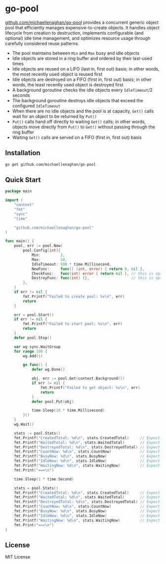 # go-pool

[github.com/michaellenaghan/go-pool](https://github.com/michaellenaghan/go-pool)  provides a concurrent generic object pool that efficiently manages expensive-to-create objects. It handles object lifecycle from creation to destruction, implements configurable (and optional) idle time management, and optimizes resource usage through carefully considered reuse patterns.

- The pool maintains between `Min` and `Max` busy and idle objects
- Idle objects are stored in a ring buffer and ordered by their last-used times
- Idle objects are reused on a LIFO (last in, first out) basis; in other words, the most recently used object is reused first
- Idle objects are destroyed on a FIFO (first in, first out) basis; in other words, the least recently used object is destroyed first
- A background goroutine checks the idle objects every `IdleTimeout`/2 seconds
- The background goroutine destroys idle objects that exceed the configured `IdleTimeout`
- When there are no idle objects and the pool is at capacity, `Get()` calls wait for an object to be returned by `Put()`
- `Put()` calls hand off directly to waiting `Get()` calls; in other words, objects move directly from `Put()` to `Get()` without passing through the ring buffer
- Waiting `Get()` calls are served on a FIFO (first in, first out) basis

## Installation

```bash
go get github.com/michaellenaghan/go-pool
```

## Quick Start

```go
package main

import (
	"context"
	"fmt"
	"sync"
	"time"

	"github.com/michaellenaghan/go-pool"
)

func main() {
	pool, err := pool.New(
		pool.Config[int]{
			Min:         2,
			Max:         10,
			IdleTimeout: 500 * time.Millisecond,
			NewFunc:     func() (int, error) { return 0, nil },
			CheckFunc:   func(int) error { return nil }, // this is optional, actually
			DestroyFunc: func(int) {},                   // this is optional, actually
		},
	)
	if err != nil {
		fmt.Printf("Failed to create pool: %v\n", err)
		return
	}

	err = pool.Start()
	if err != nil {
		fmt.Printf("Failed to start pool: %v\n", err)
		return
	}
	defer pool.Stop()

	var wg sync.WaitGroup
	for range 100 {
		wg.Add(1)

		go func() {
			defer wg.Done()

			obj, err := pool.Get(context.Background())
			if err != nil {
				fmt.Printf("Failed to get object: %v\n", err)
				return
			}
			defer pool.Put(obj)

			time.Sleep(10 * time.Millisecond)
		}()
	}
	wg.Wait()

	stats := pool.Stats()
	fmt.Printf("CreatedTotal: %d\n", stats.CreatedTotal)     // Expect "10"
	fmt.Printf("WaitedTotal: %d\n", stats.WaitedTotal)       // Expect "90"
	fmt.Printf("DestroyedTotal: %d\n", stats.DestroyedTotal) // Expect "0"
	fmt.Printf("CountNow: %d\n", stats.CountNow)             // Expect "10"
	fmt.Printf("BusyNow: %d\n", stats.BusyNow)               // Expect "0"
	fmt.Printf("IdleNow: %d\n", stats.IdleNow)               // Expect "10"
	fmt.Printf("WaitingNow: %d\n", stats.WaitingNow)         // Expect "0"
	fmt.Print("===\n")

	time.Sleep(1 * time.Second)

	stats = pool.Stats()
	fmt.Printf("CreatedTotal: %d\n", stats.CreatedTotal)     // Expect "10"
	fmt.Printf("WaitedTotal: %d\n", stats.WaitedTotal)       // Expect "90"
	fmt.Printf("DestroyedTotal: %d\n", stats.DestroyedTotal) // Expect "8"
	fmt.Printf("CountNow: %d\n", stats.CountNow)             // Expect "2"
	fmt.Printf("BusyNow: %d\n", stats.BusyNow)               // Expect "0"
	fmt.Printf("IdleNow: %d\n", stats.IdleNow)               // Expect "2"
	fmt.Printf("WaitingNow: %d\n", stats.WaitingNow)         // Expect "0"
	fmt.Print("===\n")
}
```

## License

MIT License